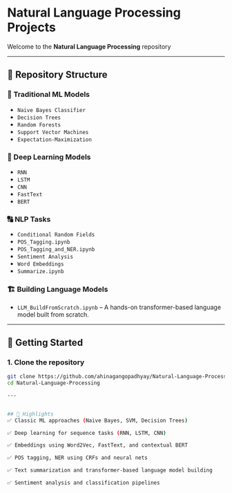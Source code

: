 #  Natural Language Processing Projects

Welcome to the **Natural Language Processing** repository 

---

## 📁 Repository Structure

### 🧮 Traditional ML Models
- `Naive Bayes Classifier`
- `Decision Trees`
- `Random Forests`
- `Support Vector Machines`
- `Expectation-Maximization`

### 🤖 Deep Learning Models
- `RNN`
- `LSTM`
- `CNN`
- `FastText`
- `BERT`

### 🔠 NLP Tasks
- `Conditional Random Fields`
- `POS_Tagging.ipynb`
- `POS_Tagging_and_NER.ipynb`
- `Sentiment Analysis`
- `Word Embeddings`
- `Summarize.ipynb`

### 🏗️ Building Language Models
- `LLM_BuildFromScratch.ipynb` – A hands-on transformer-based language model built from scratch.

---

## 🚀 Getting Started

### 1. Clone the repository

```bash
git clone https://github.com/ahinagangopadhyay/Natural-Language-Processing.git
cd Natural-Language-Processing

---


## 🚀 Highlights
✅ Classic ML approaches (Naive Bayes, SVM, Decision Trees)

✅ Deep learning for sequence tasks (RNN, LSTM, CNN)

✅ Embeddings using Word2Vec, FastText, and contextual BERT

✅ POS tagging, NER using CRFs and neural nets

✅ Text summarization and transformer-based language model building

✅ Sentiment analysis and classification pipelines


